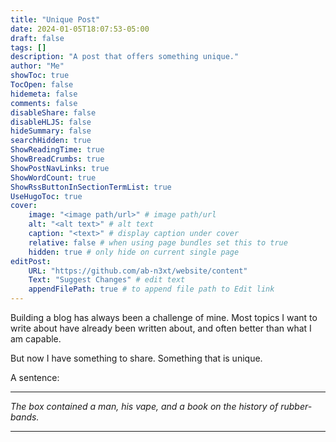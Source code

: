 ```yaml
---
title: "Unique Post"
date: 2024-01-05T18:07:53-05:00
draft: false
tags: []
description: "A post that offers something unique."
author: "Me"
showToc: true
TocOpen: false
hidemeta: false
comments: false
disableShare: false
disableHLJS: false
hideSummary: false
searchHidden: true
ShowReadingTime: true
ShowBreadCrumbs: true
ShowPostNavLinks: true
ShowWordCount: true
ShowRssButtonInSectionTermList: true
UseHugoToc: true
cover:
    image: "<image path/url>" # image path/url
    alt: "<alt text>" # alt text
    caption: "<text>" # display caption under cover
    relative: false # when using page bundles set this to true
    hidden: true # only hide on current single page
editPost:
    URL: "https://github.com/ab-n3xt/website/content"
    Text: "Suggest Changes" # edit text
    appendFilePath: true # to append file path to Edit link
---
```

Building a blog has always been a challenge of mine. Most topics I want to write about have already been written about, and often better than what I am capable.

But now I have something to share. Something that is unique.

A sentence:
***
*The box contained a man, his vape, and a book on the history of rubber-bands.*
*** 